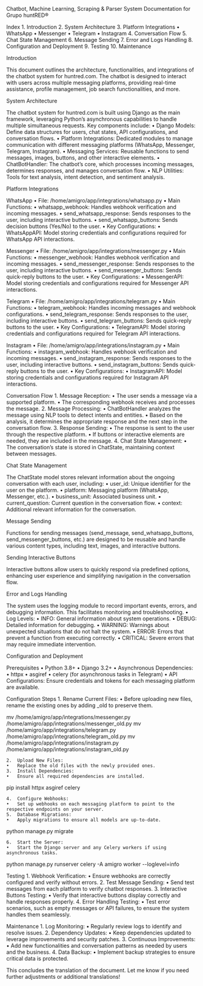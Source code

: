 Chatbot, Machine Learning, Scraping & Parser System Documentation for Grupo huntRED®

Index
	1.	Introduction
	2.	System Architecture
	3.	Platform Integrations
	•	WhatsApp
	•	Messenger
	•	Telegram
	•	Instagram
	4.	Conversation Flow
	5.	Chat State Management
	6.	Message Sending
	7.	Error and Logs Handling
	8.	Configuration and Deployment
	9.	Testing
	10.	Maintenance

Introduction

This document outlines the architecture, functionalities, and integrations of the chatbot system for huntred.com. The chatbot is designed to interact with users across multiple messaging platforms, providing real-time assistance, profile management, job search functionalities, and more.

System Architecture

The chatbot system for huntred.com is built using Django as the main framework, leveraging Python’s asynchronous capabilities to handle multiple simultaneous requests. Key components include:
	•	Django Models: Define data structures for users, chat states, API configurations, and conversation flows.
	•	Platform Integrations: Dedicated modules to manage communication with different messaging platforms (WhatsApp, Messenger, Telegram, Instagram).
	•	Messaging Services: Reusable functions to send messages, images, buttons, and other interactive elements.
	•	ChatBotHandler: The chatbot’s core, which processes incoming messages, determines responses, and manages conversation flow.
	•	NLP Utilities: Tools for text analysis, intent detection, and sentiment analysis.

Platform Integrations

WhatsApp
	•	File: /home/amigro/app/integrations/whatsapp.py
	•	Main Functions:
	•	whatsapp_webhook: Handles webhook verification and incoming messages.
	•	send_whatsapp_response: Sends responses to the user, including interactive buttons.
	•	send_whatsapp_buttons: Sends decision buttons (Yes/No) to the user.
	•	Key Configurations:
	•	WhatsAppAPI: Model storing credentials and configurations required for WhatsApp API interactions.

Messenger
	•	File: /home/amigro/app/integrations/messenger.py
	•	Main Functions:
	•	messenger_webhook: Handles webhook verification and incoming messages.
	•	send_messenger_response: Sends responses to the user, including interactive buttons.
	•	send_messenger_buttons: Sends quick-reply buttons to the user.
	•	Key Configurations:
	•	MessengerAPI: Model storing credentials and configurations required for Messenger API interactions.

Telegram
	•	File: /home/amigro/app/integrations/telegram.py
	•	Main Functions:
	•	telegram_webhook: Handles incoming messages and webhook configurations.
	•	send_telegram_response: Sends responses to the user, including interactive buttons.
	•	send_telegram_buttons: Sends quick-reply buttons to the user.
	•	Key Configurations:
	•	TelegramAPI: Model storing credentials and configurations required for Telegram API interactions.

Instagram
	•	File: /home/amigro/app/integrations/instagram.py
	•	Main Functions:
	•	instagram_webhook: Handles webhook verification and incoming messages.
	•	send_instagram_response: Sends responses to the user, including interactive buttons.
	•	send_instagram_buttons: Sends quick-reply buttons to the user.
	•	Key Configurations:
	•	InstagramAPI: Model storing credentials and configurations required for Instagram API interactions.

Conversation Flow
	1.	Message Reception:
	•	The user sends a message via a supported platform.
	•	The corresponding webhook receives and processes the message.
	2.	Message Processing:
	•	ChatBotHandler analyzes the message using NLP tools to detect intents and entities.
	•	Based on the analysis, it determines the appropriate response and the next step in the conversation flow.
	3.	Response Sending:
	•	The response is sent to the user through the respective platform.
	•	If buttons or interactive elements are needed, they are included in the message.
	4.	Chat State Management:
	•	The conversation’s state is stored in ChatState, maintaining context between messages.

Chat State Management

The ChatState model stores relevant information about the ongoing conversation with each user, including:
	•	user_id: Unique identifier for the user on the platform.
	•	platform: Messaging platform (WhatsApp, Messenger, etc.).
	•	business_unit: Associated business unit.
	•	current_question: Current question in the conversation flow.
	•	context: Additional relevant information for the conversation.

Message Sending

Functions for sending messages (send_message, send_whatsapp_buttons, send_messenger_buttons, etc.) are designed to be reusable and handle various content types, including text, images, and interactive buttons.

Sending Interactive Buttons

Interactive buttons allow users to quickly respond via predefined options, enhancing user experience and simplifying navigation in the conversation flow.

Error and Logs Handling

The system uses the logging module to record important events, errors, and debugging information. This facilitates monitoring and troubleshooting.
	•	Log Levels:
	•	INFO: General information about system operations.
	•	DEBUG: Detailed information for debugging.
	•	WARNING: Warnings about unexpected situations that do not halt the system.
	•	ERROR: Errors that prevent a function from executing correctly.
	•	CRITICAL: Severe errors that may require immediate intervention.

Configuration and Deployment

Prerequisites
	•	Python 3.8+
	•	Django 3.2+
	•	Asynchronous Dependencies:
	•	httpx
	•	asgiref
	•	celery (for asynchronous tasks in Telegram)
	•	API Configurations: Ensure credentials and tokens for each messaging platform are available.

Configuration Steps
	1.	Rename Current Files:
	•	Before uploading new files, rename the existing ones by adding _old to preserve them.

mv /home/amigro/app/integrations/messenger.py /home/amigro/app/integrations/messenger_old.py
mv /home/amigro/app/integrations/telegram.py /home/amigro/app/integrations/telegram_old.py
mv /home/amigro/app/integrations/instagram.py /home/amigro/app/integrations/instagram_old.py


	2.	Upload New Files:
	•	Replace the old files with the newly provided ones.
	3.	Install Dependencies:
	•	Ensure all required dependencies are installed.

pip install httpx asgiref celery


	4.	Configure Webhooks:
	•	Set up webhooks on each messaging platform to point to the respective endpoints on your server.
	5.	Database Migrations:
	•	Apply migrations to ensure all models are up-to-date.

python manage.py migrate


	6.	Start the Server:
	•	Start the Django server and any Celery workers if using asynchronous tasks.

python manage.py runserver
celery -A amigro worker --loglevel=info



Testing
	1.	Webhook Verification:
	•	Ensure webhooks are correctly configured and verify without errors.
	2.	Test Message Sending:
	•	Send test messages from each platform to verify chatbot responses.
	3.	Interactive Buttons Testing:
	•	Verify that interactive buttons display correctly and handle responses properly.
	4.	Error Handling Testing:
	•	Test error scenarios, such as empty messages or API failures, to ensure the system handles them seamlessly.

Maintenance
	1.	Log Monitoring:
	•	Regularly review logs to identify and resolve issues.
	2.	Dependency Updates:
	•	Keep dependencies updated to leverage improvements and security patches.
	3.	Continuous Improvements:
	•	Add new functionalities and conversation patterns as needed by users and the business.
	4.	Data Backup:
	•	Implement backup strategies to ensure critical data is protected.

This concludes the translation of the document. Let me know if you need further adjustments or additional translations!
